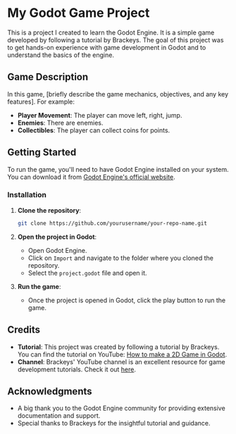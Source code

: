 # My Godot Game Project

This is a project I created to learn the Godot Engine. It is a simple game developed by following a tutorial by Brackeys. The goal of this project was to get hands-on experience with game development in Godot and to understand the basics of the engine.

## Game Description

In this game, [briefly describe the game mechanics, objectives, and any key features]. For example:

- **Player Movement**: The player can move left, right, jump.
- **Enemies**: There are enemies.
- **Collectibles**: The player can collect coins for points.

## Getting Started

To run the game, you'll need to have Godot Engine installed on your system. You can download it from [Godot Engine's official website](https://godotengine.org/download).

### Installation

1. **Clone the repository**:
    ```sh
    git clone https://github.com/yourusername/your-repo-name.git
    ```

2. **Open the project in Godot**:
    - Open Godot Engine.
    - Click on `Import` and navigate to the folder where you cloned the repository.
    - Select the `project.godot` file and open it.

3. **Run the game**:
    - Once the project is opened in Godot, click the play button to run the game.

## Credits

- **Tutorial**: This project was created by following a tutorial by Brackeys. You can find the tutorial on YouTube: [How to make a 2D Game in Godot](https://www.youtube.com/watch?v=LOhfqjmasi0&ab_channel=Brackeys).
- **Channel**: Brackeys' YouTube channel is an excellent resource for game development tutorials. Check it out [here](https://www.youtube.com/channel/UCYbK_tjZ2OrIZFBvU6CCMiA).

## Acknowledgments

- A big thank you to the Godot Engine community for providing extensive documentation and support.
- Special thanks to Brackeys for the insightful tutorial and guidance.

